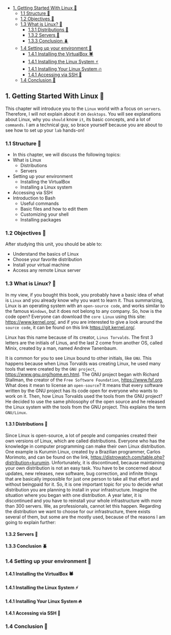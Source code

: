 - [1. Getting Started With Linux 🐧](#1-getting-started-with-linux-)
  - [1.1 Structure 🦊](#11-structure-)
  - [1.2 Objectives 🐢](#12-objectives-)
  - [1.3 What is Linux? 🐉](#13-what-is-linux-)
    - [1.3.1 Distributions 🐼](#131-distributions-)
    - [1.3.2 Servers 🐳](#132-servers-)
    - [1.3.3 Conclusion 🪲](#133-conclusion-)
  - [1.4 Setting up your environment 🐞](#14-setting-up-your-environment-)
    - [1.4.1 Installing the VirtualBox 🕷️](#141-installing-the-virtualbox-️)
    - [1.4.1 Installing the Linux System ⚡](#141-installing-the-linux-system-)
    - [1.4.1 Installing Your Linux System 🔥](#141-installing-your-linux-system-)
    - [1.4.1 Accessing via SSH 🦁](#141-accessing-via-ssh-)
  - [1.4 Conclusion 🦄](#14-conclusion-)

## 1. Getting Started With Linux 🐧

This chapter will introduce you to the `Linux` world with a focus on `servers`. Therefore, I will not explain about it on `desktops`. You will see explanations about Linux, why you `should` know `it`, its basic concepts, and a lot of `commands`. I am a technical guy, so brace yourself because you are about to see how to set up your `lab` hands-on!

### 1.1 Structure 🦊

- In this chapter, we will discuss the following topics:
- What is Linux
  - Distributions
  - Servers
- Setting up your environment
  - Installing the VirtualBox
  - Installing a Linux system
- Accessing via SSH
- Introduction to Bash
  - Useful commands
  - Basic files and how to edit them
  - Customizing your shell
  - Installing packages

### 1.2 Objectives 🐢

After studying this unit, you should be able to:

- Understand the basics of Linux
- Choose your favorite distribution
- Install your virtual machine
- Access any remote Linux server

### 1.3 What is Linux? 🐉

In my view, if you bought this book, you probably have a basic idea of what is
`Linux` and you already know why you want to learn it. Thus summarizing, Linux
is an operating system with an `open-source code`, and works similar to the
famous `Windows`, but it does not belong to any company. So, how is the code
open? Everyone can download the `core Linux` using this site:
https://www.kernel.org/, and if you are interested to give a look around the
`source code`, it can be found on this link https://git.kernel.org/.

Linux has this name because of its creator, `Linus Torvalds`. The first 3 letters are
the initials of Linus, and the last 2 come from another OS, called Minix, created
by a man, named Andrew Tanenbaum.

It is common for you to see Linux bound to other initials, like `GNU`. This
happens because when Linus Torvalds was creating Linux, he used many tools
that were created by the `GNU project`, https://www.gnu.org/home.en.html. The
GNU project began with Richard Stallman, the creator of the `Free Software Foundation`, https://www.fsf.org. What does it mean to license an `open-source`?
It means that every software written by the GNU project has its code open for
everyone who wants to work on it. Then, how Linus Torvalds used the tools
from the GNU project? He decided to use the same philosophy of the open source and he released the Linux system with the tools from the GNU project.
This explains the term `GNU/Linux`.

#### 1.3.1 Distributions 🐼

Since Linux is open-source, a lot of people and companies created their own
versions of Linux, which are called distributions. Everyone who has the
knowledge in computer programming can make their own Linux distribution.
One example is Kurumin Linux, created by a Brazilian programmer, Carlos
Morimoto, and can be found on the link, https://distrowatch.com/table.php?distribution=kurumin. Unfortunately, it is discontinued, because maintaining
your own distribution is not an easy task. You have to be concerned about
updates, new releases, new software, bug correction, and infinite things that are
basically impossible for just one person to take all that effort and without beingpaid for it. So, it is one important topic for you to decide what distribution you
are planning to install in your infrastructure. Imagine the situation where you
began with one distribution. A year later, it is discontinued and you have to
reinstall your whole infrastructure with more than 300 servers. We, as
professionals, cannot let this happen.
Regarding the distribution we want to choose for our infrastructure, there exists
several of them, but some are the mostly used, because of the reasons I am going
to explain further:

#### 1.3.2 Servers 🐳

#### 1.3.3 Conclusion 🪲

### 1.4 Setting up your environment 🐞

#### 1.4.1 Installing the VirtualBox 🕷️

#### 1.4.1 Installing the Linux System ⚡

#### 1.4.1 Installing Your Linux System 🔥

#### 1.4.1 Accessing via SSH 🦁

### 1.4 Conclusion 🦄
